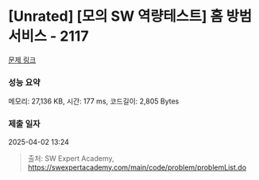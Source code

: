 # [Unrated] [모의 SW 역량테스트] 홈 방범 서비스 - 2117 

[문제 링크](https://swexpertacademy.com/main/code/problem/problemDetail.do?contestProbId=AV5V61LqAf8DFAWu) 

### 성능 요약

메모리: 27,136 KB, 시간: 177 ms, 코드길이: 2,805 Bytes

### 제출 일자

2025-04-02 13:24



> 출처: SW Expert Academy, https://swexpertacademy.com/main/code/problem/problemList.do